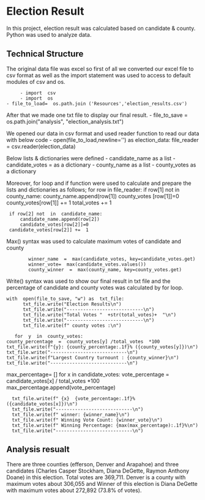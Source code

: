 # Election Result
In this project, election result was calculated based on candidate & county. Python was used to analyze data.

## Technical Structure 
The original data file was excel so first of all we converted our excel file to csv format as well as the import statement was used to access to default modules of csv  and  os.

		 - import  csv
		 - import  os
	- file_to_load=  os.path.join ('Resources','election_results.csv')
	
After that we made one txt file to display our final result.
	- file_to_save  =  os.path.join("analysis", "election_analysis.txt")
	
We opened our data in csv format and used reader function to read our data with below code
	 - open(file_to_load,newline='') as  election_data: file_reader  =  csv.reader(election_data)
	 
Below lists & dictionaries were defined
		 - candidate_name  as a list
		 - candidate_votes  = as a dictionary
		 - county_name  as a list
		 - county_votes  as a dictionary
		 
Moreover, for loop and if function were used to calculate and prepare the lists and dictionaries as follows;
	    for  row  in  file_reader:
		    if  row[1] not  in  county_name:
			    county_name.append(row[1])
			    county_votes [row[1]]=0
	    	county_votes[row[1]] +=  1
		total_votes  +=  1
	
	 if row[2] not  in  candidate_name:
		 candidate_name.append(row[2])
		 candidate_votes[row[2]]=0
	 candidate_votes[row[2]] +=  1
	 
Max() syntax was used to calculate maximum votes of candidate and county

			winner_name  =  max(candidate_votes, key=candidate_votes.get)
			winner_vote=  max(candidate_votes.values())
			county_winner  =  max(county_name, key=county_votes.get)
			
Write() syntax was used to show our final result in txt file and the percentage of candidate and county votes was calculated by for loop.

    with  open(file_to_save, "w") as  txt_file:
		  txt_file.write("Election Results\n")
		  txt_file.write("----------------------------\n")
		  txt_file.write("Total Votes "  +str(total_votes)+  "\n")
		  txt_file.write("----------------------------\n")
		  txt_file.write(f" county votes :\n")
	
	   for  y  in  county_votes:
	county_percentage  =  county_votes[y] /total_votes  *100
	txt_file.write(f"{y}: {county_percentage:.1f}% ({county_votes[y]})\n")
    txt_file.write("----------------------------\n")
	txt_file.write(f"Largest Country turnount : {county_winner}\n")
	txt_file.write("----------------------------\n")
	
  max_percentage= []
		 for  x  in  candidate_votes:
			    vote_percentage  =  candidate_votes[x] /  total_votes  *100
			    max_percentage.append(vote_percentage)
			    
      txt_file.write(f" {x}  {vote_percentage:.1f}% ({candidate_votes[x]})\n")
      txt_file.write("----------------------------\n")
      txt_file.write(f" winner: {winner_name}\n")
      txt_file.write(f" Winning Vote Count: {winner_vote}\n")
      txt_file.write(f" Winning Percentage: {max(max_percentage):.1f}%\n")
      txt_file.write("----------------------------\n")

## Analysis resualt

There are three counties (efferson, Denver and Arapahoe) and three candidates (Charles Casper Stockham, Diana DeGette, Raymon Anthony Doane) in this election. Total votes are 369,711.
Denver is a county with  maximum  votes about 306,055 and  Winner of this election is Diana DeGette with maximum votes about 272,892 (73.8% of votes). 


	 
